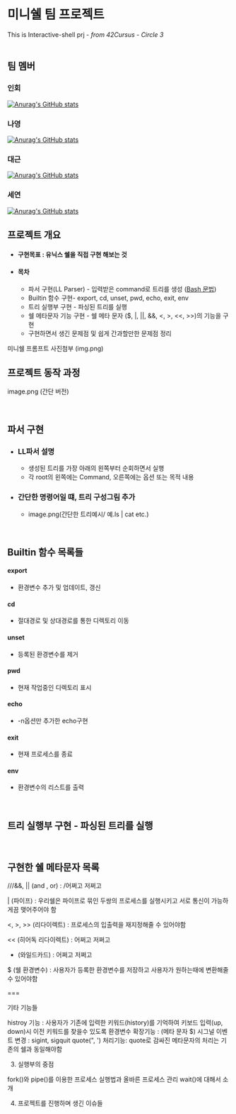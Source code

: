 # 미니쉘 팀 프로젝트
This is Interactive-shell prj - *from 42Cursus - Circle 3*<br/><br/>
## 팀 멤버<br/>
### 인회<br/>
<a href="https://github.com/inhoekim">![Anurag's GitHub stats](https://github-readme-stats.vercel.app/api?username=inhoekim&locale=kr&show_icons=true&theme=dark&card_width=5&card_height=5) </a><br/>

### 나영<br/>
<a href="https://github.com/wwwlnyy">![Anurag's GitHub stats](https://github-readme-stats.vercel.app/api?username=wwwlnyy&locale=kr&show_icons=true&theme=dark&card_width=5&card_height=5)</a><br/>

### 대근<br/>
<a href="https://github.com/songdaegeun">![Anurag's GitHub stats](https://github-readme-stats.vercel.app/api?username=songdaegeun&locale=kr&show_icons=true&theme=dark&card_width=5&card_height=5)</a><br/>

### 세연<br/>
<a href="https://github.com/seyeon22222">![Anurag's GitHub stats](https://github-readme-stats.vercel.app/api?username=seyeon22222&locale=kr&show_icons=true&theme=dark&card_width=5&card_height=5)</a><br/>


## 프로젝트 개요
- #### 구현목표 : 유닉스 쉘을 직접 구현 해보는 것<br/>
- #### 목차   
    - 파서 구현(LL Parser) -  입력받은 command로 트리를 생성 (<a href="https://pubs.opengroup.org/onlinepubs/9699919799.2018edition/utilities/V3_chap02.html#tag_18_10">Bash 문법</a>)    
    - Builtin 함수 구현- export, cd, unset, pwd, echo, exit, env
    - 트리 실행부 구현 - 파싱된 트리를 실행
    - 쉘 메타문자 기능 구현 - 쉘 메타 문자 ($, |, ||, &&, <, >, <<, >>)의 기능을 구현
    - 구현하면서 생긴 문제점 및 쉽게 간과할만한 문제점 정리

미니쉘 프롬프트 사진첨부 (img.png)

## 프로젝트 동작 과정
image.png (간단 버전)

<br/>

## 파서 구현
- ### LL파서 설명
    - 생성된 트리를 가장 아래의 왼쪽부터 순회하면서 실행
    - 각 root의 왼쪽에는 Command, 오른쪽에는 옵션 또는 목적 내용
- ### 간단한 명령어일 떄, 트리 구성그림 추가
    - image.png(간단한 트리예시/ 예.ls | cat etc.)

<br/>

## Builtin 함수 목록들
#### export
- 환경변수 추가 및 업데이트, 갱신
#### cd
- 절대경로 및 상대경로를 통한 디렉토리 이동
#### unset
- 등록된 환경변수를 제거
#### pwd
- 현재 작업중인 디렉토리 표시
#### echo
- -n옵션만 추가한 echo구현
#### exit
- 현재 프로세스를 종료
#### env
- 환경변수의 리스트를 출력
<br/>

## 트리 실행부 구현 - 파싱된 트리를 실행

<br/>

## 구현한 쉘 메타문자 목록
///&&, || (and , or) : /어쩌고 저쩌고

| (파이프) : 우리쉘은 파이프로 묶인 두쌍의 프로세스를 실행시키고 서로 통신이 가능하게끔 맺어주어야 함

<, >, >> (리다이렉트) : 프로세스의 입출력을 재지정해줄 수 있어야함

<< (히어독 리다이렉트) : 어쩌고 저쩌고

* (와일드카드) : 어쩌고 저쩌고 

$ (쉘 환경변수) : 사용자가 등록한 환경변수를 저장하고 사용자가 원하는때에 변환해줄 수 있어야함

===

기타 기능들


histroy 기능 : 사용자가 기존에 입력한 키워드(history)를 기억하여 키보드 입력(up, down)시 이전 키워드를 찾을수 있도록
환경변수 확장기능 :  (메타 문자 $)
시그널 이벤트 변경 : sigint, sigquit
quote(", ') 처리기능: quote로 감싸진 메타문자의 처리는 기존의 쉘과 동일해야함


3. 실행부의 중점

fork()와 pipe()를 이용한 프로세스 실행법과 올바른 프로세스 관리 wait()에 대해서 소개

4. 프로젝트를 진행하며 생긴 이슈들

